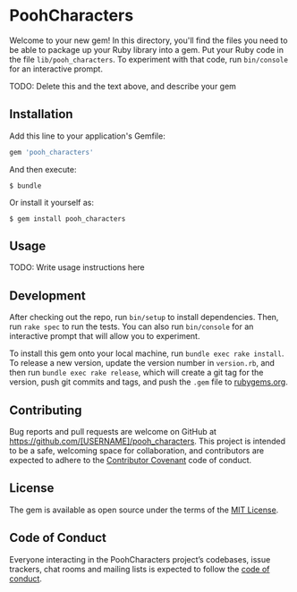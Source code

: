 # PoohCharacters

Welcome to your new gem! In this directory, you'll find the files you need to be able to package up your Ruby library into a gem. Put your Ruby code in the file `lib/pooh_characters`. To experiment with that code, run `bin/console` for an interactive prompt.

TODO: Delete this and the text above, and describe your gem

## Installation

Add this line to your application's Gemfile:

```ruby
gem 'pooh_characters'
```

And then execute:

    $ bundle

Or install it yourself as:

    $ gem install pooh_characters

## Usage

TODO: Write usage instructions here

## Development

After checking out the repo, run `bin/setup` to install dependencies. Then, run `rake spec` to run the tests. You can also run `bin/console` for an interactive prompt that will allow you to experiment.

To install this gem onto your local machine, run `bundle exec rake install`. To release a new version, update the version number in `version.rb`, and then run `bundle exec rake release`, which will create a git tag for the version, push git commits and tags, and push the `.gem` file to [rubygems.org](https://rubygems.org).

## Contributing

Bug reports and pull requests are welcome on GitHub at https://github.com/[USERNAME]/pooh_characters. This project is intended to be a safe, welcoming space for collaboration, and contributors are expected to adhere to the [Contributor Covenant](http://contributor-covenant.org) code of conduct.

## License

The gem is available as open source under the terms of the [MIT License](https://opensource.org/licenses/MIT).

## Code of Conduct

Everyone interacting in the PoohCharacters project’s codebases, issue trackers, chat rooms and mailing lists is expected to follow the [code of conduct](https://github.com/[USERNAME]/pooh_characters/blob/master/CODE_OF_CONDUCT.md).
